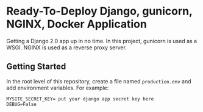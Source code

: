 # Ready-To-Deploy Django, gunicorn, NGINX, Docker Application
Getting a Django 2.0 app up in no time. In this project, gunicorn is used as a WSGI. NGINX is used as a reverse proxy server.

## Getting Started
In the root level of this repository, create a file named `production.env` and add environment variables. For example:
```
MYSITE_SECRET_KEY= put your django app secret key here
DEBUG=False
```
